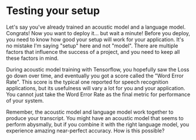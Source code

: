 # Testing your setup

Let's say you've already trained an acoustic model and a language model. Congrats! Now you want to deploy it... but wait a minute! Before you deploy, you need to know how good your setup will work for your application. It's no mistake I'm saying "setup" here and not "model". There are multiple factors that influence the success of a project, and you need to keep all these factors in mind.

During acoustic model training with Tensorflow, you hopefully saw the Loss go down over time, and eventually you got a score called the "Word Error Rate". This score is the typical one reported for speech recognition applications, but its usefulness will vary a lot for you and your application. You cannot just take the Word Error Rate as the final metric for performance of your system.

Remember, the acoustic model and language model work together to produce your transcript. You might have an acoustic model that seems to perform abysmally, but if you combine it with the right language model, you experience amazing near-perfect accuracy. How is this possible?